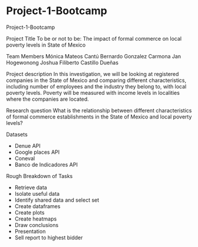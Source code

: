 # Project-1-Bootcamp
Project-1-Bootcamp


Project Title
To be or not to be: The impact of formal commerce on local poverty levels in State of Mexico

Team Members
Mónica Mateos Cantú
Bernardo Gonzalez Carmona
Jan Hogewonong
Joshua Filiberto Castillo Dueñas

Project description
In this investigation, we will be looking at registered companies in the State of Mexico and comparing different characteristics, including number of employees and the industry they belong to, with local poverty levels. Poverty will be measured with income levels in localities where the companies are located. 

Research question
What is the relationship between different characteristics of formal commerce establishments in the State of Mexico and local poverty levels?

Datasets
- Denue API
- Google places API
- Coneval
- Banco de Indicadores API

Rough Breakdown of Tasks
- Retrieve data
- Isolate useful data
- Identify shared data and select set
- Create dataframes
- Create plots
- Create heatmaps
- Draw conclusions
- Presentation
- Sell report to highest bidder

